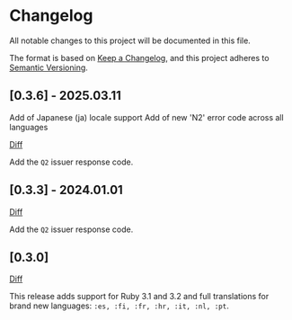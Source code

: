 # Changelog

All notable changes to this project will be documented in this file.

The format is based on [Keep a Changelog](https://keepachangelog.com/en/1.0.0/),
and this project adheres to [Semantic Versioning](https://semver.org/spec/v2.0.0.html).

## [0.3.6] - 2025.03.11

Add of Japanese (ja) locale support
Add of new 'N2' error code across all languages


[Diff](https://github.com/espago/issuer_response_codes/compare/v0.3.5...espago:issuer_response_codes:v0.3.6)

Add the `Q2` issuer response code.

## [0.3.3] - 2024.01.01

[Diff](https://github.com/espago/issuer_response_codes/compare/v0.3.2...espago:issuer_response_codes:v0.3.3)

Add the `Q2` issuer response code.

## [0.3.0]

[Diff](https://github.com/espago/issuer_response_codes/compare/v0.3.0...espago:issuer_response_codes:v0.2.5)

This release adds support for Ruby 3.1 and 3.2 and full translations for brand new languages: `:es, :fi, :fr, :hr, :it, :nl, :pt`.
